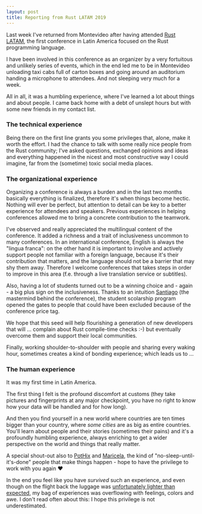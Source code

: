 ```yaml
---
layout: post
title: Reporting from Rust LATAM 2019
---
```


Last week I've returned from Montevideo after having attended <a target="_blank" rel="noopener noreferrer nofollow" href="https://rustlatam.org">Rust LATAM</a>, the first conference in Latin America focused on the Rust programming language.

I have been involved in this conference as an organizer by a very fortuitous and unlikely series of events, which in the end led me to be in Montevideo unloading taxi cabs full of carton boxes and going around an auditorium handing a microphone to attendees. And not sleeping very much for a week.

All in all, it was a humbling experience, where I've learned a lot about things and about people. I came back home with a debt of unslept hours but with some new friends in my contact list.

### <a id="part_i"></a>The technical experience

Being there on the first line grants you some privileges that, alone, make it worth the effort. I had the chance to talk with some really nice people from the Rust community; I've asked questions, exchanged opinions and ideas and everything happened in the nicest and most constructive way I could imagine, far from the (sometime) toxic social media places.

### <a id="part_ii"></a>The organizational experience

Organizing a conference is always a burden and in the last two months basically everything is finalized, therefore it's when things become hectic. Nothing will ever be perfect, but attention to detail can be key to a better experience for attendees and speakers. Previous experiences in helping conferences allowed me to bring a concrete contribution to the teamwork.

I've observed and really appreciated the multilingual content of the conference. It added a richness and a trait of inclusiveness uncommon to many conferences. In an international conference, English is always the "lingua franca": on the other hand it is important to involve and actively support people not familiar with a foreign language, because it's their contribution that matters, and the language should not be a barrier that may shy them away. Therefore I welcome conferences that takes steps in order to improve in this area (f.e. through a live translation service or subtitles).

Also, having a lot of students turned out to be a winning choice and - again - a big plus sign on the inclusiveness. Thanks to an intuition <a target="_blank" rel="noopener noreferrer nofollow" href="https://github.com/spastorino">Santiago</a> (the mastermind behind the conference), the student scolarship program opened the gates to people that could have been excluded because of the conference price tag.

We hope that this seed will help flourishing a generation of new developers that will ... complain about Rust compile-time checks :-) but eventually overcome them and support their local communities.

Finally, working shoulder-to-shoulder with people and sharing every waking hour, sometimes creates a kind of bonding experience; which leads us to ...

### <a id="part_iii"></a>The human experience

It was my first time in Latin America.

The first thing I felt is the profound discomfort at customs (they take pictures and fingerprints at any major checkpoint, you have no right to know how your data will be handled and for how long).

And then you find yourself in a new world where countries are ten times bigger than your country, where _some cities_ are as big as entire countries. You'll learn about people and their stories (sometimes their pains) and it's a profoundly humbling experience, always enriching to get a wider perspective on the world and things that really matter.

A special shout-out also to <a target="_blank" rel="noopener noreferrer nofollow" href="https://github.com/PotHix">PotHix</a> and <a target="_blank" rel="noopener noreferrer nofollow" href="https://github.com/mayela">Maricela</a>, the kind of "no-sleep-until-it's-done" people that make things happen - hope to have the privilege to work with you again :heart:

In the end you feel like you have _survived_ such an experience, and even though on the flight back the luggage was [unfortunately lighter than expected](/2019/04/06/stolen-laptop.html), my bag of experiences was overflowing with feelings, colors and awe. I don't read often about this: I hope this privilege is not underestimated.
